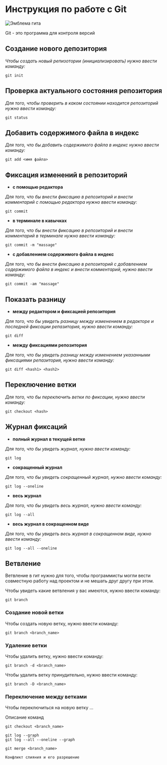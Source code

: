 # Инструкция по работе с Git

![Эмблема гита](image.png)

Git - это программа для контроля версий

## Создание нового депозитория

*Чтобы создать новый репизотории (инициализировать) нужно ввести команду:*

    git init

## Проверка актуального состояния репозитория

*Для того, чтобы проверить в каком состоянии находится репозиторий нужно ввести команду:*

    git status

## Добавить содержимого файла в индекс

*Для того, что бы добавить содержимого файла в индекс нужно ввести команду:*
    
    git add <имя файла>

## Фиксация изменений в репозиторий

* **с помощью редактора**

*Для того, что бы внести фиксацию в репозиторий и внести комментарий c помощью редактора нужно ввести команду:*

    git commit

* **в терминале в кавычках**

*Для того, что бы внести фиксацию в репозиторий и внести комментарий в терминале нужно ввести команду:*

    git commit -m "massage"

* **с добавлением содержимого файла в индекс**

*Для того, что бы внести фиксацию в репозиторий с добавлением содержимого файла в индекс и внести комментарий, нужно ввести команду:*

    git commit -am "massage"

## Показать разницу

* **между редактором и фиксацией репозитория**

*Для того, что бы увидеть разницу между изменением в редакторе и последней фиксации репазитория, нужно ввести команду:*

    git diff

* **между фиксациями репозитория**

*Для того, что бы увидеть разницу между изменением указанными фиксациями репазитория, нужно ввести команду:*

    git diff <hash1> <hash2>

## Переключение ветки

*Для того, что бы переключить ветки по фиксации, нужно ввести команду:*

    git checkout <hash>

## Журнал фиксаций

* **полный журнал в текущей ветке**

*Для того, что бы увидеть журнал, нужно ввести команду:*

    git log

* **сокращенный журнал**

*Для того, что бы увидеть сокращенный журнал, нужно ввести команду:*
 
    git log --oneline

  * **весь журнал**

*Для того, что бы увидеть весь журнал, нужно ввести команду:*

    git log --all

* **весь журнал в сокращенном виде**

*Для того, что бы увидеть весь журнал в сокращенном виде, нужно ввести команду:*

    git log --all --oneline

## Ветвление

Ветвление в гит нужно для того, чтобы программисты могли вести совместную работу над проектом и не мешать друг другу при этом. 

Чтобы увидеть какие ветвления у вас имеются, нужно ввести команду:

    git branch

### Создание новой ветки

Чтобы создать новую ветку, нужно ввести команду:

    git branch <branch_name>

### Удаление ветки

Чтобы удалить ветку, нужно ввести команду:

    git branch -d <branch_name>

Чтобы удалить ветку принудительно, нужно ввести команду:

    git branch -D <branch_name>


### Переключение между ветками

Чтобы переключиться на новую ветку ...

Описание команд

    git checkout <branch_name>

    git log --graph
    git log --all --oneline --graph

    git merge <branch_name>

    Конфликт слияния и его разрешение
